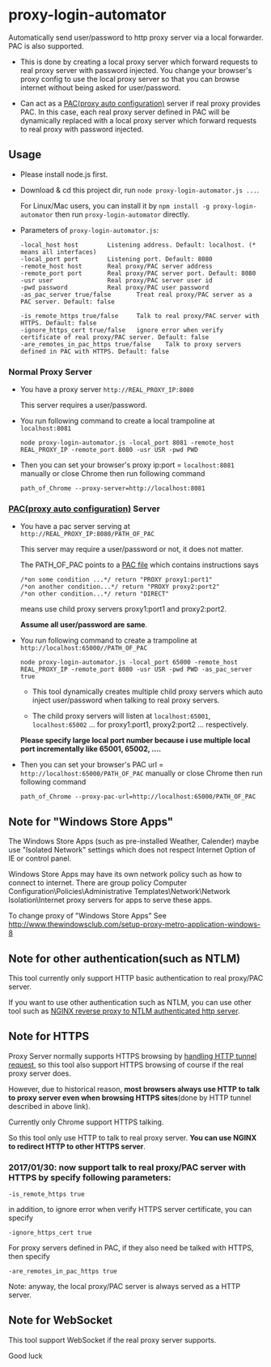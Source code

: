 # proxy-login-automator
Automatically send user/password to http proxy server via a local forwarder. PAC is also supported.

- This is done by creating a local proxy server which forward requests to real proxy server with password injected.
You change your browser's proxy config to use the local proxy server so that you can browse internet 
without being asked for user/password.

- Can act as a [PAC(proxy auto configuration)](https://en.wikipedia.org/wiki/Proxy_auto-config) server if real proxy provides PAC. 
In this case, each real proxy server defined in PAC will be dynamically replaced with a local proxy server
which forward requests to real proxy with password injected.

## Usage

- Please install node.js first.
 
- Download & cd this project dir, run `node proxy-login-automator.js ...`. 

  For Linux/Mac users, you can install it by `npm install -g proxy-login-automator` 
  then run `proxy-login-automator` directly.

- Parameters of `proxy-login-automator.js`:

    ```
    -local_host host        Listening address. Default: localhost. (* means all interfaces)
    -local_port port        Listening port. Default: 8080
    -remote_host host       Real proxy/PAC server address
    -remote_port port       Real proxy/PAC server port. Default: 8080
    -usr user               Real proxy/PAC server user id
    -pwd password           Real proxy/PAC user password
    -as_pac_server true/false       Treat real proxy/PAC server as a PAC server. Default: false
    
    -is_remote_https true/false     Talk to real proxy/PAC server with HTTPS. Default: false
    -ignore_https_cert true/false   ignore error when verify certificate of real proxy/PAC server. Default: false
    -are_remotes_in_pac_https true/false    Talk to proxy servers defined in PAC with HTTPS. Default: false
    ```

### Normal Proxy Server

- You have a proxy server `http://REAL_PROXY_IP:8080`

    This server requires a user/password.

- You run following command to create a local trampoline at `localhost:8081`

    ```
    node proxy-login-automator.js -local_port 8081 -remote_host REAL_PROXY_IP -remote_port 8080 -usr USR -pwd PWD
    ```

- Then you can set your browser's proxy ip:port = `localhost:8081` manually or close Chrome then run following command

    ```
    path_of_Chrome --proxy-server=http://localhost:8081
    ```

### [PAC(proxy auto configuration)](https://en.wikipedia.org/wiki/Proxy_auto-config) Server

- You have a pac server serving at `http://REAL_PROXY_IP:8080/PATH_OF_PAC`

    This server may require a user/password or not, it does not matter.

    The PATH_OF_PAC points to a [PAC file](https://en.wikipedia.org/wiki/Proxy_auto-config)
    which contains instructions says
    ```
    /*on some condition ...*/ return "PROXY proxy1:port1"
    /*on another condition...*/ return "PROXY proxy2:port2"
    /*on other condition...*/ return "DIRECT"
    ```
    means use child proxy servers proxy1:port1 and proxy2:port2.

    **Assume all user/password are same**.

- You run following command to create a trampoline at `http://localhost:65000//PATH_OF_PAC`

    ```
	node proxy-login-automator.js -local_port 65000 -remote_host REAL_PROXY_IP -remote_port 8080 -usr USR -pwd PWD -as_pac_server true
	```

    - This tool dynamically creates multiple child proxy servers which auto inject user/password when talking to real proxy servers.

    - The child proxy servers will listen at `localhost:65001`, `localhost:65002` ... for proxy1:port1, proxy2:port2 ... respectively.

    **Please specify large local port number because i use multiple local port incrementally like 65001, 65002, ....**

- Then you can set your browser's PAC url = `http://localhost:65000/PATH_OF_PAC` manually or close Chrome then run following command

    ```
	path_of_Chrome --proxy-pac-url=http://localhost:65000/PATH_OF_PAC
	```

## Note for "Windows Store Apps"

The Windows Store Apps (such as pre-installed Weather, Calender) maybe use "Isolated Network" settings which does not respect Internet Option of IE or control panel.

Windows Store Apps may have its own network policy such as how to connect to internet.
There are group policy Computer Configuration\Policies\Administrative Templates\Network\Network Isolation\Internet proxy servers for apps to serve these apps.

To change proxy of "Windows Store Apps"
See http://www.thewindowsclub.com/setup-proxy-metro-application-windows-8

## Note for other authentication(such as NTLM)

This tool currently only support HTTP basic authentication to real proxy/PAC server.

If you want to use other authentication such as NTLM,
you can use other tool such as [NGINX reverse proxy to NTLM authenticated http server](http://nginx.org/en/docs/http/ngx_http_upstream_module.html#ntlm).

## Note for HTTPS

Proxy Server normally supports HTTPS browsing by [handling HTTP tunnel request](https://en.wikipedia.org/wiki/HTTP_tunnel),
so this tool also support HTTPS browsing of course if the real proxy server does.

However, due to historical reason, **most browsers always use HTTP to talk to proxy server
even when browsing HTTPS sites**(done by HTTP tunnel described in above link).

Currently only Chrome support HTTPS talking.

So this tool only use HTTP to talk to real proxy server. **You can use NGINX to redirect HTTP to other HTTPS server**.

### 2017/01/30: now support talk to real proxy/PAC server with HTTPS by specify following parameters:

```
-is_remote_https true
```
in addition, to ignore error when verify HTTPS server certificate, you can specify
```
-ignore_https_cert true
```
For proxy servers defined in PAC, if they also need be talked with HTTPS, then specify
```
-are_remotes_in_pac_https true
```

Note: anyway, the local proxy/PAC server is always served as a HTTP server.

## Note for WebSocket

This tool support WebSocket if the real proxy server supports.

Good luck
